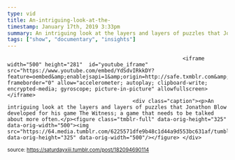 ```yaml
---
type: vid
title: An-intriguing-look-at-the-
timestamp: January 17th, 2019 3:33pm
summary: An intriguing look at the layers and layers of puzzles that Jonathon Blow developed for his game The Witness a game that needs to be talked about more
tags: ["show", "documentary", "insights"]
---
```


                
                
                
                
                
                
                
                
                                                            <iframe width="500" height="281"  id="youtube_iframe" src="https://www.youtube.com/embed/YdSdvIRkkDY?feature=oembed&amp;enablejsapi=1&amp;origin=http://safe.txmblr.com&amp;wmode=opaque" frameborder="0" allow="accelerometer; autoplay; clipboard-write; encrypted-media; gyroscope; picture-in-picture" allowfullscreen></iframe>                    
                                            <div class="caption"><p>An intriguing look at the layers and layers of puzzles that Jonathon Blow developed for his game The Witness; a game that needs to be talked about more often.</p><figure class="tmblr-full" data-orig-height="325" data-orig-width="500"><img src="https://64.media.tumblr.com/6225571dfe9b48c1d44a9d553bc631af/tumblr_inline_plhyo8uhOP1rnrp45_540.gif" data-orig-height="325" data-orig-width="500"/></figure> </div>
                                                    
<small>source: https://saturdayxiii.tumblr.com/post/182094690114</small>
